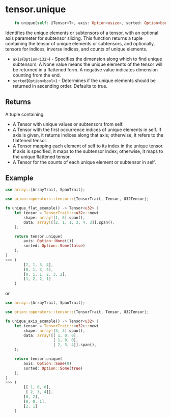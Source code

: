 # tensor.unique

```rust
    fn unique(self: @Tensor<T>, axis: Option<usize>, sorted: Option<bool>) -> (Tensor<T>, Tensor<i32>, Tensor<i32>, Tensor<i32>);
```

Identifies the unique elements or subtensors of a tensor, with an optional axis parameter for subtensor slicing.
This function returns a tuple containing the tensor of unique elements or subtensors, and optionally,
tensors for indices, inverse indices, and counts of unique elements.
* `axis`(`Option<i32>`) - Specifies the dimension along which to find unique subtensors. A None value means the unique
                          elements of the tensor will be returned in a flattened form. A negative value indicates
                          dimension counting from the end.
* `sorted`(`Option<bool>`) - Determines if the unique elements should be returned in ascending order. Defaults to true.

## Returns

A tuple containing:
* A Tensor<T> with unique values or subtensors from self.
* A Tensor<i32> with the first occurrence indices of unique elements in self. If axis is given, it returns indices
  along that axis; otherwise, it refers to the flattened tensor.
* A Tensor<i32> mapping each element of self to its index in the unique tensor. If axis is specified, it maps to
  the subtensor index; otherwise, it maps to the unique flattened tensor.
* A Tensor<i32> for the counts of each unique element or subtensor in self.


## Example

```rust
use array::{ArrayTrait, SpanTrait};

use orion::operators::tensor::{TensorTrait, Tensor, U32Tensor};

fn unique_flat_example() -> Tensor<u32> {
    let tensor = TensorTrait::<u32>::new(
        shape: array![1, 6].span(), 
        data: array![[2, 1, 1, 3, 4, 3]].span(), 
    );

    return tensor.unique(
        axis: Option::None(())
        sorted: Option::Some(false) 
    );
}
>>> (
        [2, 1, 3, 4],
        [0, 1, 3, 4],
        [0, 1, 1, 2, 3, 2],
        [1, 2, 2, 1]
    )
```

or

```rust
use array::{ArrayTrait, SpanTrait};

use orion::operators::tensor::{TensorTrait, Tensor, U32Tensor};

fn unique_axis_example() -> Tensor<u32> {
    let tensor = TensorTrait::<u32>::new(
        shape: array![3, 3].span(), 
        data: array![[ 1, 0, 0],
                     [ 1, 0, 0],
                     [ 2, 3, 4]].span(), 
    );

    return tensor.unique(
        axis: Option::Some(0)
        sorted: Option::Some(true) 
    );
}
>>> (    
        [[ 1, 0, 0],
         [ 2, 3, 4]],
        [0, 2],
        [0, 0, 1],
        [2, 1]
    )
```
